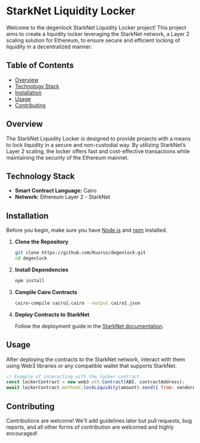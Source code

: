 # StarkNet Liquidity Locker

Welcome to the degenlock StarkNet Liquidity Locker project! This project aims to create a liquidity locker leveraging the StarkNet network, a Layer 2 scaling solution for Ethereum, to ensure secure and efficient locking of liquidity in a decentralized manner.

## Table of Contents
- [Overview](#overview)
- [Technology Stack](#technology-stack)
- [Installation](#installation)
- [Usage](#usage)
- [Contributing](#contributing)

## Overview

The StarkNet Liquidity Locker is designed to provide projects with a means to lock liquidity in a secure and non-custodial way. By utilizing StarkNet’s Layer 2 scaling, the locker offers fast and cost-effective transactions while maintaining the security of the Ethereum mainnet.

## Technology Stack

- **Smart Contract Language:** Cairo
- **Network:** Ethereum Layer 2 - StarkNet

## Installation

Before you begin, make sure you have [Node.js](https://nodejs.org/) and [npm](https://www.npmjs.com/) installed.

1. **Clone the Repository**
   
   ```sh
   git clone https://github.com/Kuurus/degenlock.git
   cd degenlock
   ```
2. **Install Dependencies**
   ```sh
   npm install
   ```
3. **Compile Cairo Contracts**
   ```sh
   cairo-compile cairo1.cairo --output cairo1.json
   ```
4. **Deploy Contracts to StarkNet**

   Follow the deployment guide in the [StarkNet documentation](https://starknetpy.readthedocs.io/en/latest/guide/deploying_contracts.html).

## Usage

After deploying the contracts to the StarkNet network, interact with them using Web3 libraries or any compatible wallet that supports StarkNet.

```javascript
// Example of interacting with the locker contract
const lockerContract = new web3.eth.Contract(ABI, contractAddress);
await lockerContract.methods.lockLiquidity(amount).send({ from: senderAddress });
```

## Contributing

Contributions are welcome! We'll add guidelines later but pull requests, bug reports, and all other forms of contribution are welcomed and highly encouraged!